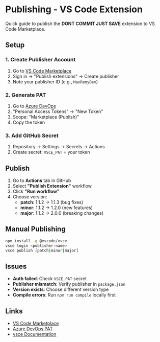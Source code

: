 # Publishing - VS Code Extension

Quick guide to publish the **DONT COMMIT JUST SAVE** extension to VS Code Marketplace.

## Setup

### 1. Create Publisher Account

1. Go to [VS Code Marketplace](https://marketplace.visualstudio.com/)
2. Sign in → "Publish extensions" → Create publisher
3. Note your publisher ID (e.g., `MaxRemyDev`)

### 2. Generate PAT

1. Go to [Azure DevOps](https://dev.azure.com/)
2. "Personal Access Tokens" → "New Token"
3. Scope: "Marketplace (Publish)"
4. Copy the token

### 3. Add GitHub Secret

1. Repository → Settings → Secrets → Actions
2. Create secret: `VSCE_PAT` = your token

## Publish

1. Go to **Actions** tab in GitHub
2. Select **"Publish Extension"** workflow
3. Click **"Run workflow"**
4. Choose version:
    - **patch**: 1.1.2 → 1.1.3 (bug fixes)
    - **minor**: 1.1.2 → 1.2.0 (new features)
    - **major**: 1.1.2 → 2.0.0 (breaking changes)

## Manual Publishing

```bash
npm install -g @vscode/vsce
vsce login <publisher-name>
vsce publish [patch|minor|major]
```

## Issues

-   **Auth failed**: Check `VSCE_PAT` secret
-   **Publisher mismatch**: Verify publisher in `package.json`
-   **Version exists**: Choose different version type
-   **Compile errors**: Run `npm run compile` locally first

## Links

-   [VS Code Marketplace](https://marketplace.visualstudio.com/)
-   [Azure DevOps PAT](https://dev.azure.com/)
-   [vsce Documentation](https://github.com/microsoft/vscode-vsce)
